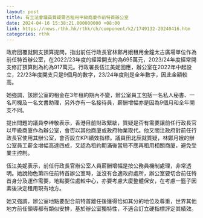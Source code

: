 ```yaml
---
layout: post
title: 有立法會議員質疑需否租用甲級商廈作前特首辦公室
date: 2024-04-16 15:38:21.000000000 +08:00
link: https://news.rthk.hk/rthk/ch/component/k2/1749132-20240416.htm
categories: rthk
---
```


政府回覆就開支預算提問，指出前任行政長官林鄭月娥租用金鐘太古廣場單位作為前任特首辦公室，在2022/23年度的經常開支約為695萬元，2023/24年度經常開支修訂預算則為約為917萬元。行政署長伍江美妮回應，辦公室在2022年中起設立，22/23年度開支只是9個月的數字，23/24年度則是全年數字，因此金額較高。

她強調，該辦公室的租金在3年租約期內不變，辦公室員工包括一名私人秘書、一名司機及一名文書助理，另外亦有一名接待員，薪酬增幅亦是因為9個月和全年開支不同。

提出問題的議員李梓敬表示，香港目前財政緊絀，質疑是否有需要讓前任行政長官以甲級商廈作為辦公室，會否以其他商廈或政府物業取代。他又關注政府對前任行政長官使用其辦公室，會否設立KPI績效指標。議員田北辰就質疑，林鄭月娥的辦公室員工薪金增幅高達四成，又認為租約期滿後當局不應再租用相關商廈，避免受業主控制。

伍江美妮表示，前任行政長官辦公室人員薪酬增幅是按公務員機制處理，非常透明。她說物色第四任前特首辦公室時，並沒有合適政府處所，辦公室要切合前任特首身分及運作需要，地點要位處較中心，亦要考慮大廈整體保安，在考慮一籃子因素後決定租用現有地方。

她又強調，辦公室地點要配合前特首離任後獲得恰如其分的地位及尊重，世界其他地方前任領導都有類似安排，基於辦公室獨特性，不適合訂立硬指標評定其績效。
